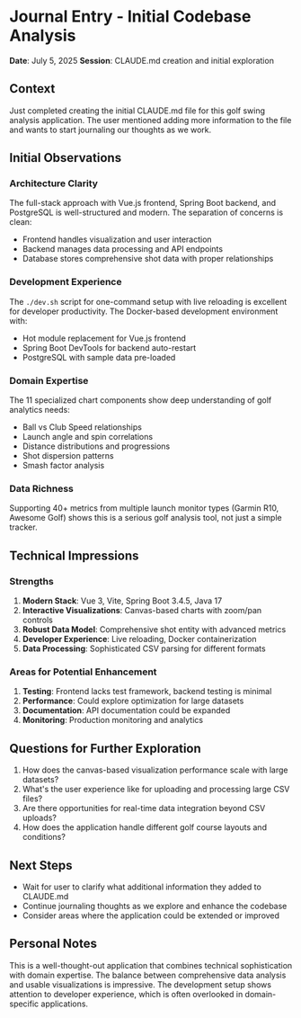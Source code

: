 # Journal Entry - Initial Codebase Analysis
**Date**: July 5, 2025
**Session**: CLAUDE.md creation and initial exploration

## Context
Just completed creating the initial CLAUDE.md file for this golf swing analysis application. The user mentioned adding more information to the file and wants to start journaling our thoughts as we work.

## Initial Observations

### Architecture Clarity
The full-stack approach with Vue.js frontend, Spring Boot backend, and PostgreSQL is well-structured and modern. The separation of concerns is clean:
- Frontend handles visualization and user interaction
- Backend manages data processing and API endpoints
- Database stores comprehensive shot data with proper relationships

### Development Experience
The `./dev.sh` script for one-command setup with live reloading is excellent for developer productivity. The Docker-based development environment with:
- Hot module replacement for Vue.js frontend
- Spring Boot DevTools for backend auto-restart
- PostgreSQL with sample data pre-loaded

### Domain Expertise
The 11 specialized chart components show deep understanding of golf analytics needs:
- Ball vs Club Speed relationships
- Launch angle and spin correlations
- Distance distributions and progressions
- Shot dispersion patterns
- Smash factor analysis

### Data Richness
Supporting 40+ metrics from multiple launch monitor types (Garmin R10, Awesome Golf) shows this is a serious golf analysis tool, not just a simple tracker.

## Technical Impressions

### Strengths
1. **Modern Stack**: Vue 3, Vite, Spring Boot 3.4.5, Java 17
2. **Interactive Visualizations**: Canvas-based charts with zoom/pan controls
3. **Robust Data Model**: Comprehensive shot entity with advanced metrics
4. **Developer Experience**: Live reloading, Docker containerization
5. **Data Processing**: Sophisticated CSV parsing for different formats

### Areas for Potential Enhancement
1. **Testing**: Frontend lacks test framework, backend testing is minimal
2. **Performance**: Could explore optimization for large datasets
3. **Documentation**: API documentation could be expanded
4. **Monitoring**: Production monitoring and analytics

## Questions for Further Exploration
1. How does the canvas-based visualization performance scale with large datasets?
2. What's the user experience like for uploading and processing large CSV files?
3. Are there opportunities for real-time data integration beyond CSV uploads?
4. How does the application handle different golf course layouts and conditions?

## Next Steps
- Wait for user to clarify what additional information they added to CLAUDE.md
- Continue journaling thoughts as we explore and enhance the codebase
- Consider areas where the application could be extended or improved

## Personal Notes
This is a well-thought-out application that combines technical sophistication with domain expertise. The balance between comprehensive data analysis and usable visualizations is impressive. The development setup shows attention to developer experience, which is often overlooked in domain-specific applications.